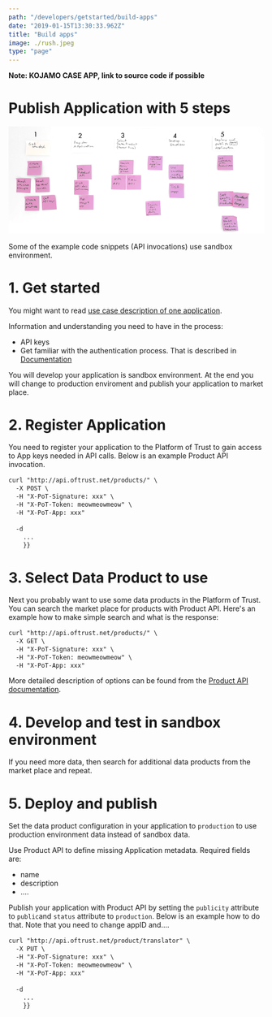 ```yaml
---
path: "/developers/getstarted/build-apps"
date: "2019-01-15T13:30:33.962Z"
title: "Build apps"
image: ./rush.jpeg
type: "page"
---
```


**Note: KOJAMO CASE APP, link to source code if possible**


# Publish Application with 5 steps

![Application creation phases](app-process.png)

Some of the example code snippets (API invocations) use sandbox environment. 

# 1. Get started

You might want to read [use case description of one application](/use-cases/build-application). 

Information and understanding you need to have in the process: 
- API keys
- Get familiar with the authentication process. That is described in [Documentation](https://docs.oftrust.net/#authentication)


You will develop your application is sandbox environment. At the end you will change to production enviroment and publish your application to market place. 

# 2. Register Application 

You need to register your application to the Platform of Trust to gain access to App keys needed in API calls. Below is an example Product API invocation. 

```
curl "http://api.oftrust.net/products/" \
  -X POST \
  -H "X-PoT-Signature: xxx" \
  -H "X-PoT-Token: meowmeowmeow" \
  -H "X-PoT-App: xxx" 

  -d
    ...
    }}
```


# 3. Select Data Product to use

Next you probably want to use some data products in the Platform of Trust. You can search the market place for products with Product API. Here's an example how to make simple search and what is the response: 

```
curl "http://api.oftrust.net/products/" \
  -X GET \
  -H "X-PoT-Signature: xxx" \
  -H "X-PoT-Token: meowmeowmeow" \
  -H "X-PoT-App: xxx" 

```


More detailed description of options can be found from the [Product API documentation](https://docs.oftrust.net). 

# 4. Develop and test in sandbox environment


If you need more data, then search for additional data products from the market place and repeat. 

# 5. Deploy and publish

Set the data product configuration in your application to ``production`` to use production environment data instead of sandbox data. 

Use Product API to define missing Application metadata. Required fields are: 
 - name
 - description
 - ....

 Publish your application with Product API by setting the ``publicity`` attribute to ``public``and ``status`` attribute to ``production``. Below is an example how to do that. Note that you need to change appID and....

 
```
curl "http://api.oftrust.net/product/translator" \
  -X PUT \
  -H "X-PoT-Signature: xxx" \
  -H "X-PoT-Token: meowmeowmeow" \
  -H "X-PoT-App: xxx" 

  -d
    ...
    }}
```
